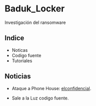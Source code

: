 # Baduk_Locker
Investigación del ransomware 
## Indice
- Noticas
- Codigo fuente
- Tutoriales

## Noticias
 - Ataque a Phone House: [elconfidencial](https://www.elconfidencial.com/tecnologia/2021-04-17/phone-house-ciberataque-chantaje-hackers-babuk_3038839/).

 - Sale a la Luz codigo fuente.
